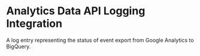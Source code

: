 # Analytics Data API Logging Integration

A log entry representing the status of event export from Google Analytics to BigQuery.
